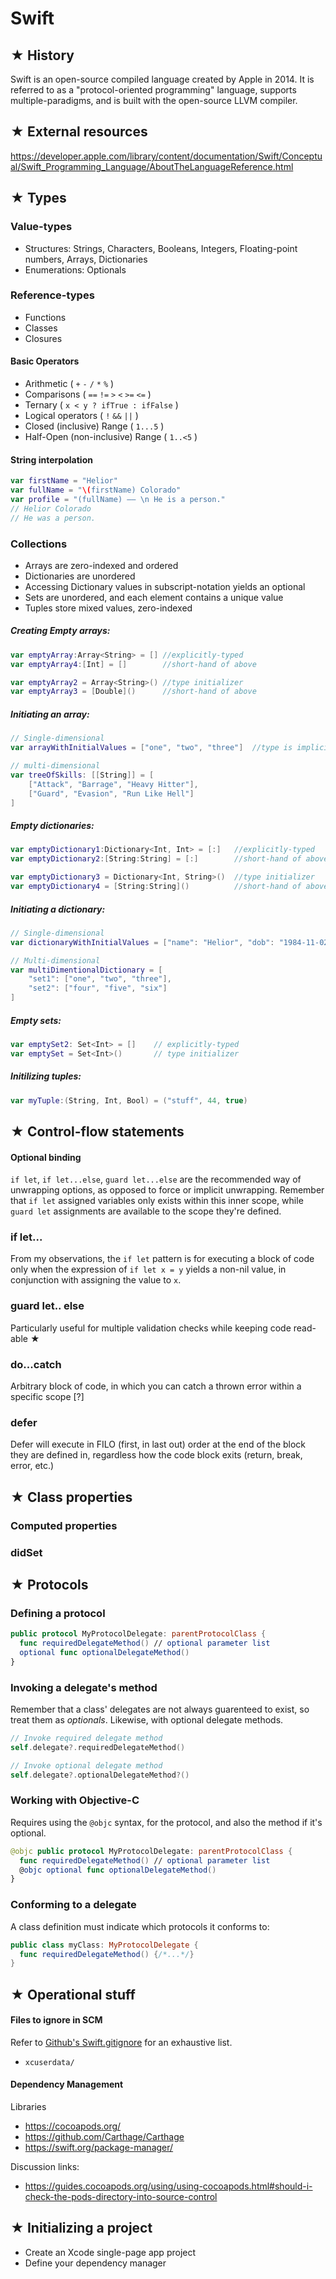 # Swift

## ★ History
Swift is an open-source compiled language created by Apple in 2014. It is referred to as a "protocol-oriented programming" language, supports multiple-paradigms, and is built with the open-source LLVM compiler.

## ★ External resources
https://developer.apple.com/library/content/documentation/Swift/Conceptual/Swift_Programming_Language/AboutTheLanguageReference.html



## ★ Types

### Value-types
* Structures: Strings, Characters, Booleans, Integers, Floating-point numbers, Arrays, Dictionaries
* Enumerations: Optionals

### Reference-types
* Functions
* Classes
* Closures


#### Basic Operators
* Arithmetic ( `+` `-` `/` `*` `%` )
* Comparisons ( `==` `!=` `>` `<` `>=` `<=` )
* Ternary ( `x < y ? ifTrue : ifFalse` )
* Logical operators ( `!` `&&` `||` )
* Closed (inclusive) Range ( `1...5` )
* Half-Open (non-inclusive) Range ( `1..<5` )

#### String interpolation
```swift
var firstName = "Helior"
var fullName = "\(firstName) Colorado"
var profile = "(fullName) —— \n He is a person."
// Helior Colorado
// He was a person.

```

### Collections

* Arrays are zero-indexed and ordered
* Dictionaries are unordered
* Accessing Dictionary values in subscript-notation yields an optional
* Sets are unordered, and each element contains a unique value
* Tuples store mixed values, zero-indexed

##### Creating Empty arrays:
```swift
var emptyArray:Array<String> = [] //explicitly-typed
var emptyArray4:[Int] = []        //short-hand of above

var emptyArray2 = Array<String>() //type initializer
var emptyArray3 = [Double]()      //short-hand of above
```

##### Initiating an array:
```swift
// Single-dimensional
var arrayWithInitialValues = ["one", "two", "three"]  //type is implicit

// multi-dimensional
var treeOfSkills: [[String]] = [
    ["Attack", "Barrage", "Heavy Hitter"],
    ["Guard", "Evasion", "Run Like Hell"]
]
```

##### Empty dictionaries:
```swift
var emptyDictionary1:Dictionary<Int, Int> = [:]   //explicitly-typed
var emptyDictionary2:[String:String] = [:]        //short-hand of above

var emptyDictionary3 = Dictionary<Int, String>()  //type initializer
var emptyDictionary4 = [String:String]()          //short-hand of above
```

##### Initiating a dictionary:
```swift
// Single-dimensional
var dictionaryWithInitialValues = ["name": "Helior", "dob": "1984-11-02"]

// Multi-dimensional
var multiDimentionalDictionary = [
    "set1": ["one", "two", "three"],
    "set2": ["four", "five", "six"]
]

```

##### Empty sets:
```swift
var emptySet2: Set<Int> = []    // explicitly-typed
var emptySet = Set<Int>()       // type initializer

```

##### Initilizing tuples:
```swift
var myTuple:(String, Int, Bool) = ("stuff", 44, true)
```



## ★ Control-flow statements

#### Optional binding
`if let`, `if let...else`, `guard let...else` are the recommended way of unwrapping options, as opposed to force or implicit unwrapping. Remember that `if let` assigned variables only exists within this inner scope, while `guard let` assignments are available to the scope they're defined.

### if let...
From my observations, the `if let` pattern is for executing a block of code only when the expression of `if let x = y` yields a non-nil value, in conjunction with assigning the value to `x`.

### guard let.. else
Particularly useful for multiple validation checks while keeping code read-able ★

### do...catch
Arbitrary block of code, in which you can catch a thrown error within a specific scope [?]

### defer
Defer will execute in FILO (first, in last out) order at the end of the block they are defined in, regardless how the code block exits (return, break, error, etc.)



## ★ Class properties

### Computed properties

### didSet



## ★ Protocols
### Defining a protocol
```swift
public protocol MyProtocolDelegate: parentProtocolClass {
  func requiredDelegateMethod() // optional parameter list
  optional func optionalDelegateMethod()
}
```

### Invoking a delegate's method
Remember that a class' delegates are not always guarenteed to exist, so treat them as *optionals*. Likewise, with optional delegate methods.
```swift
// Invoke required delegate method
self.delegate?.requiredDelegateMethod()

// Invoke optional delegate method
self.delegate?.optionalDelegateMethod?()
```

### Working with Objective-C
Requires using the `@objc` syntax, for the protocol, and also the method if it's optional.

```swift
@objc public protocol MyProtocolDelegate: parentProtocolClass {
  func requiredDelegateMethod() // optional parameter list
  @objc optional func optionalDelegateMethod()
}
```

### Conforming to a delegate
A class definition must indicate which protocols it conforms to:
```swift
public class myClass: MyProtocolDelegate {
  func requiredDelegateMethod() {/*...*/}
}
```



## ★ Operational stuff
#### Files to ignore in SCM
Refer to [Github's Swift.gitignore](https://github.com/github/gitignore/blob/master/Swift.gitignore) for an exhaustive list.
* `xcuserdata/`

#### Dependency Management

Libraries
* https://cocoapods.org/
* https://github.com/Carthage/Carthage
* https://swift.org/package-manager/

Discussion links:
* https://guides.cocoapods.org/using/using-cocoapods.html#should-i-check-the-pods-directory-into-source-control


## ★ Initializing a project
* Create an Xcode single-page app project
* Define your dependency manager
